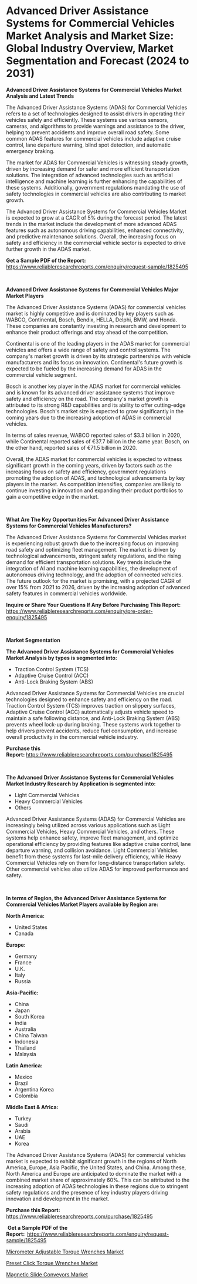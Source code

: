 <p><h1>Advanced Driver Assistance Systems for Commercial Vehicles Market Analysis and Market Size: Global Industry Overview, Market Segmentation and Forecast (2024 to 2031)</h1></p><p><strong>Advanced Driver Assistance Systems for Commercial Vehicles Market Analysis and Latest Trends</strong></p>
<p><p>The Advanced Driver Assistance Systems (ADAS) for Commercial Vehicles refers to a set of technologies designed to assist drivers in operating their vehicles safely and efficiently. These systems use various sensors, cameras, and algorithms to provide warnings and assistance to the driver, helping to prevent accidents and improve overall road safety. Some common ADAS features for commercial vehicles include adaptive cruise control, lane departure warning, blind spot detection, and automatic emergency braking.</p><p>The market for ADAS for Commercial Vehicles is witnessing steady growth, driven by increasing demand for safer and more efficient transportation solutions. The integration of advanced technologies such as artificial intelligence and machine learning is further enhancing the capabilities of these systems. Additionally, government regulations mandating the use of safety technologies in commercial vehicles are also contributing to market growth.</p><p>The Advanced Driver Assistance Systems for Commercial Vehicles Market is expected to grow at a CAGR of 5% during the forecast period. The latest trends in the market include the development of more advanced ADAS features such as autonomous driving capabilities, enhanced connectivity, and predictive maintenance solutions. Overall, the increasing focus on safety and efficiency in the commercial vehicle sector is expected to drive further growth in the ADAS market.</p></p>
<p><strong>Get a Sample PDF of the Report:&nbsp;</strong> <a href="https://www.reliableresearchreports.com/enquiry/request-sample/1825495">https://www.reliableresearchreports.com/enquiry/request-sample/1825495</a></p>
<p>&nbsp;</p>
<p><strong>Advanced Driver Assistance Systems for Commercial Vehicles Major Market Players</strong></p>
<p><p>The Advanced Driver Assistance Systems (ADAS) for commercial vehicles market is highly competitive and is dominated by key players such as WABCO, Continental, Bosch, Bendix, HELLA, Delphi, BMW, and Honda. These companies are constantly investing in research and development to enhance their product offerings and stay ahead of the competition.</p><p>Continental is one of the leading players in the ADAS market for commercial vehicles and offers a wide range of safety and control systems. The company's market growth is driven by its strategic partnerships with vehicle manufacturers and its focus on innovation. Continental's future growth is expected to be fueled by the increasing demand for ADAS in the commercial vehicle segment.</p><p>Bosch is another key player in the ADAS market for commercial vehicles and is known for its advanced driver assistance systems that improve safety and efficiency on the road. The company's market growth is attributed to its strong R&D capabilities and its ability to offer cutting-edge technologies. Bosch's market size is expected to grow significantly in the coming years due to the increasing adoption of ADAS in commercial vehicles.</p><p>In terms of sales revenue, WABCO reported sales of $3.3 billion in 2020, while Continental reported sales of €37.7 billion in the same year. Bosch, on the other hand, reported sales of €71.5 billion in 2020.</p><p>Overall, the ADAS market for commercial vehicles is expected to witness significant growth in the coming years, driven by factors such as the increasing focus on safety and efficiency, government regulations promoting the adoption of ADAS, and technological advancements by key players in the market. As competition intensifies, companies are likely to continue investing in innovation and expanding their product portfolios to gain a competitive edge in the market.</p></p>
<p>&nbsp;</p>
<p><strong>What Are The Key Opportunities For Advanced Driver Assistance Systems for Commercial Vehicles Manufacturers?</strong></p>
<p><p>The Advanced Driver Assistance Systems for Commercial Vehicles market is experiencing robust growth due to the increasing focus on improving road safety and optimizing fleet management. The market is driven by technological advancements, stringent safety regulations, and the rising demand for efficient transportation solutions. Key trends include the integration of AI and machine learning capabilities, the development of autonomous driving technology, and the adoption of connected vehicles. The future outlook for the market is promising, with a projected CAGR of over 15% from 2021 to 2026, driven by the increasing adoption of advanced safety features in commercial vehicles worldwide.</p></p>
<p><strong>Inquire or Share Your Questions If Any Before Purchasing This Report:</strong> <a href="https://www.reliableresearchreports.com/enquiry/pre-order-enquiry/1825495">https://www.reliableresearchreports.com/enquiry/pre-order-enquiry/1825495</a></p>
<p>&nbsp;</p>
<p><strong>Market Segmentation</strong></p>
<p><strong>The Advanced Driver Assistance Systems for Commercial Vehicles Market Analysis by types is segmented into:</strong></p>
<p><ul><li>Traction Control System (TCS)</li><li>Adaptive Cruise Control (ACC)</li><li>Anti-Lock Braking System (ABS)</li></ul></p>
<p><p>Advanced Driver Assistance Systems for Commercial Vehicles are crucial technologies designed to enhance safety and efficiency on the road. Traction Control System (TCS) improves traction on slippery surfaces, Adaptive Cruise Control (ACC) automatically adjusts vehicle speed to maintain a safe following distance, and Anti-Lock Braking System (ABS) prevents wheel lock-up during braking. These systems work together to help drivers prevent accidents, reduce fuel consumption, and increase overall productivity in the commercial vehicle industry.</p></p>
<p><strong>Purchase this Report:&nbsp;</strong><a href="https://www.reliableresearchreports.com/purchase/1825495">https://www.reliableresearchreports.com/purchase/1825495</a></p>
<p>&nbsp;</p>
<p><strong>The Advanced Driver Assistance Systems for Commercial Vehicles Market Industry Research by Application is segmented into:</strong></p>
<p><ul><li>Light Commercial Vehicles</li><li>Heavy Commercial Vehicles</li><li>Others</li></ul></p>
<p><p>Advanced Driver Assistance Systems (ADAS) for Commercial Vehicles are increasingly being utilized across various applications such as Light Commercial Vehicles, Heavy Commercial Vehicles, and others. These systems help enhance safety, improve fleet management, and optimize operational efficiency by providing features like adaptive cruise control, lane departure warning, and collision avoidance. Light Commercial Vehicles benefit from these systems for last-mile delivery efficiency, while Heavy Commercial Vehicles rely on them for long-distance transportation safety. Other commercial vehicles also utilize ADAS for improved performance and safety.</p></p>
<p>&nbsp;</p>
<p><strong>In terms of Region, the Advanced Driver Assistance Systems for Commercial Vehicles Market Players available by Region are:</strong></p>
<p>
    <p> <strong> North America: </strong>
        <ul>
            <li>United States</li>
            <li>Canada</li>
        </ul>
        </p> 
    <p> <strong> Europe: </strong>
        <ul>
            <li>Germany</li>
            <li>France</li>
            <li>U.K.</li>
            <li>Italy</li>
            <li>Russia</li>
        </ul>
        </p> 
    <p> <strong> Asia-Pacific: </strong>
        <ul>
            <li>China</li>
            <li>Japan</li>
            <li>South Korea</li>
            <li>India</li>
            <li>Australia</li>
            <li>China Taiwan</li>
            <li>Indonesia</li>
            <li>Thailand</li>
            <li>Malaysia</li>
        </ul>
        </p> 
    <p> <strong> Latin America: </strong>
        <ul>
            <li>Mexico</li>
            <li>Brazil</li>
            <li>Argentina Korea</li>
            <li>Colombia</li>
        </ul>
        </p> 
    <p> <strong> Middle East & Africa: </strong>
        <ul>
            <li>Turkey</li>
            <li>Saudi</li>
            <li>Arabia</li>
            <li>UAE</li>
            <li>Korea</li>
        </ul>
    </p>
    </p>
<p><p>The Advanced Driver Assistance Systems (ADAS) for commercial vehicles market is expected to exhibit significant growth in the regions of North America, Europe, Asia Pacific, the United States, and China. Among these, North America and Europe are anticipated to dominate the market with a combined market share of approximately 60%. This can be attributed to the increasing adoption of ADAS technologies in these regions due to stringent safety regulations and the presence of key industry players driving innovation and development in the market.</p></p>
<p><strong>Purchase this Report: </strong><a href="https://www.reliableresearchreports.com/purchase/1825495">https://www.reliableresearchreports.com/purchase/1825495</a></p>
<p>&nbsp;<strong>Get a Sample PDF of the Report:&nbsp;&nbsp;</strong><a href="https://www.reliableresearchreports.com/enquiry/request-sample/1825495">https://www.reliableresearchreports.com/enquiry/request-sample/1825495</a></p>
<p><strong></strong></p>
<p><p><a href="https://view.publitas.com/reportprime-1/micrometer-adjustable-torque-wrenches-market-size-share-trends-analysis-report-by-material-by-type-by-end-user-by-region-and-segment-forecasts-2023-2030/">Micrometer Adjustable Torque Wrenches Market</a></p><p><a href="https://view.publitas.com/reportprime-1/preset-click-torque-wrenches-market-insights-market-players-and-forecast-till-2030/">Preset Click Torque Wrenches Market</a></p><p><a href="https://view.publitas.com/reportprime-1/magnetic-slide-conveyors-market-size-furnishes-valuable-information-encompassing-market-share-market-trends-and-projections-spanning-from-2023-to-2030/">Magnetic Slide Conveyors Market</a></p></p>